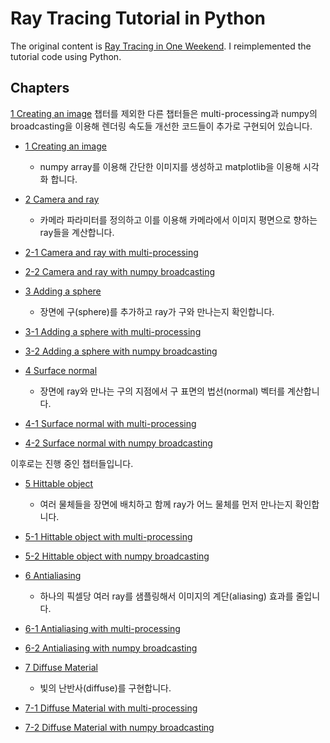 # Ray Tracing Tutorial in Python

The original content is [Ray Tracing in One Weekend](https://raytracing.github.io/books/RayTracingInOneWeekend.html).
I reimplemented the tutorial code using Python.

## Chapters

[1 Creating an image](./01_creating_an_image.ipynb) 챕터를 제외한 다른 챕터들은 multi-processing과 numpy의 broadcasting을 이용해 렌더링 속도들 개선한 코드들이 추가로 구현되어 있습니다.

* [1 Creating an image](./01_creating_an_image.ipynb)
  * numpy array를 이용해 간단한 이미지를 생성하고 matplotlib을 이용해 시각화 합니다.

* [2 Camera and ray](./02_camera_and_ray_base.ipynb)
  * 카메라 파라미터를 정의하고 이를 이용해 카메라에서 이미지 평면으로 향하는 ray들을 계산합니다.
* [2-1 Camera and ray with multi-processing](./02_camera_and_ray_mp.ipynb)
* [2-2 Camera and ray with numpy broadcasting](./02_camera_and_ray_nb.ipynb)

* [3 Adding a sphere](./03_adding_a_sphere_base.ipynb)
  * 장면에 구(sphere)를 추가하고 ray가 구와 만나는지 확인합니다.
* [3-1 Adding a sphere with multi-processing](./03_adding_a_sphere_mp.ipynb)
* [3-2 Adding a sphere with numpy broadcasting](./03_adding_a_sphere_nb.ipynb)

* [4 Surface normal](./04_surface_normal_base.ipynb)
  * 장면에 ray와 만나는 구의 지점에서 구 표면의 법선(normal) 벡터를 계산합니다.
* [4-1 Surface normal with multi-processing](./04_surface_normal_mp.ipynb)
* [4-2 Surface normal with numpy broadcasting](./04_surface_normal_nb.ipynb)

이후로는 진행 중인 챕터들입니다.

* [5 Hittable object](./05_hittable_object_base.ipynb)
  * 여러 물체들을 장면에 배치하고 함께 ray가 어느 물체를 먼저 만나는지 확인합니다.
* [5-1 Hittable object with multi-processing](./05_hittable_object_mp.ipynb)
* [5-2 Hittable object with numpy broadcasting](./05_hittable_object_nb.ipynb)

* [6 Antialiasing](./06_antialiasing_base.ipynb)
  * 하나의 픽셀당 여러 ray를 샘플링해서 이미지의 계단(aliasing) 효과를 줄입니다.
* [6-1 Antialiasing with multi-processing](./06_antialiasing_mp.ipynb)
* [6-2 Antialiasing with numpy broadcasting](./06_antialiasing_nb.ipynb)

* [7 Diffuse Material](./07_diffuse_material_base.ipynb)
  * 빛의 난반사(diffuse)를 구현합니다.
* [7-1 Diffuse Material with multi-processing](./07_diffuse_material_mp.ipynb)
* [7-2 Diffuse Material with numpy broadcasting](./07_diffuse_material_nb.ipynb)
